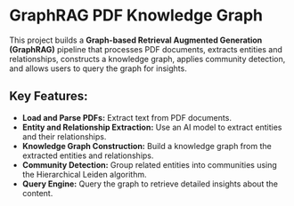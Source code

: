 # **GraphRAG PDF Knowledge Graph**

This project builds a **Graph-based Retrieval Augmented Generation (GraphRAG)** pipeline that processes PDF documents, extracts entities and relationships, constructs a knowledge graph, applies community detection, and allows users to query the graph for insights.

## **Key Features:**
- **Load and Parse PDFs:** Extract text from PDF documents.
- **Entity and Relationship Extraction:** Use an AI model to extract entities and their relationships.
- **Knowledge Graph Construction:** Build a knowledge graph from the extracted entities and relationships.
- **Community Detection:** Group related entities into communities using the Hierarchical Leiden algorithm.
- **Query Engine:** Query the graph to retrieve detailed insights about the content.
